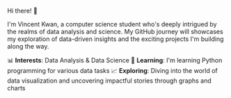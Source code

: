 Hi there! 👋

I'm Vincent Kwan, a computer science student who's deeply intrigued by the realms of data analysis and science. My GitHub journey will showcases my exploration of data-driven insights and the exciting projects I'm building along the way.

📊 **Interests**: Data Analysis & Data Science
🐍 **Learning**: I'm learning Python programming for various data tasks
📈 **Exploring**: Diving into the world of data visualization and uncovering impactful stories through graphs and charts
